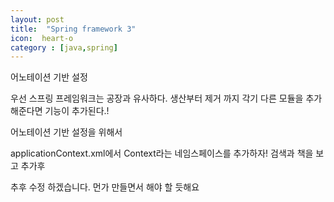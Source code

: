 ```yaml
---
layout: post
title:  "Spring framework 3"
icon:  heart-o
category : [java,spring]
---
```


어노테이션 기반 설정

우선 스프링 프레임워크는 공장과 유사하다. 생산부터 제거 까지 각기 다른 모듈을 추가해준다면 기능이 추가된다.!

어노테이션 기반 설정을 위해서

applicationContext.xml에서
Context라는 네임스페이스를 추가하자!
검색과 책을 보고 추가후


추후 수정 하겠습니다.
먼가 만들면서 해야 할 듯해요

